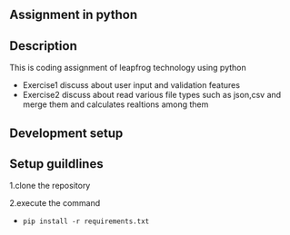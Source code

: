 ## Assignment in python
## Description
This is coding assignment of leapfrog technology using python
 - Exercise1 discuss about user input and validation features
 - Exercise2 discuss about read various file types such as json,csv and merge them and calculates realtions among them

## Development setup

## Setup guildlines ##

1.clone the repository

2.execute the command
 - `pip install -r requirements.txt`

